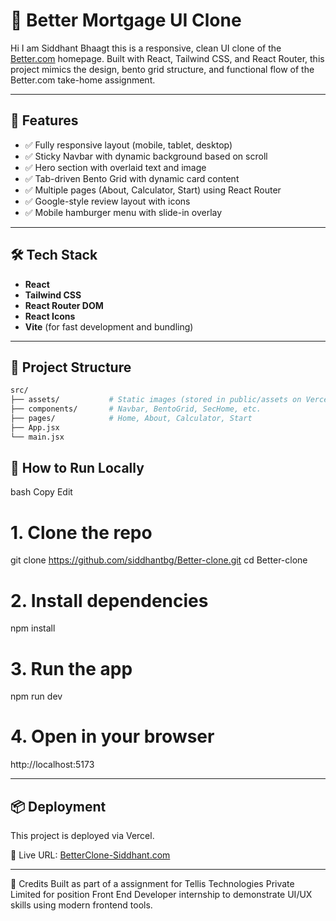 # 🏡 Better Mortgage UI Clone

Hi I am Siddhant Bhaagt this is a responsive, clean UI clone of the [Better.com](https://better-take-home.vercel.app) homepage. Built with React, Tailwind CSS, and React Router, this project mimics the design, bento grid structure, and functional flow of the Better.com take-home assignment.

---

## 🚀 Features

- ✅ Fully responsive layout (mobile, tablet, desktop)
- ✅ Sticky Navbar with dynamic background based on scroll
- ✅ Hero section with overlaid text and image
- ✅ Tab-driven Bento Grid with dynamic card content
- ✅ Multiple pages (About, Calculator, Start) using React Router
- ✅ Google-style review layout with icons
- ✅ Mobile hamburger menu with slide-in overlay

---

## 🛠️ Tech Stack

- **React**
- **Tailwind CSS**
- **React Router DOM**
- **React Icons**
- **Vite** (for fast development and bundling)

---

## 📁 Project Structure

```bash
src/
├── assets/           # Static images (stored in public/assets on Vercel)
├── components/       # Navbar, BentoGrid, SecHome, etc.
├── pages/            # Home, About, Calculator, Start
├── App.jsx
└── main.jsx
```
## 🧾 How to Run Locally
bash
Copy
Edit
# 1. Clone the repo
git clone https://github.com/siddhantbg/Better-clone.git
cd Better-clone

# 2. Install dependencies
npm install

# 3. Run the app
npm run dev

# 4. Open in your browser
http://localhost:5173

---
## 📦 Deployment
This project is deployed via Vercel.

📎 Live URL: [BetterClone-Siddhant.com](https://better-clone-eight.vercel.app/)

---
🤝 Credits
Built as part of a assignment for Tellis Technologies Private Limited for position Front End Developer internship to demonstrate UI/UX skills using modern frontend tools.

